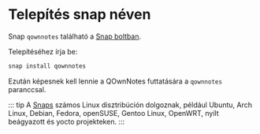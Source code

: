 # Telepítés snap néven

Snap `qownnotes` található a [Snap boltban](https://snapcraft.io/qownnotes).

Telepítéséhez írja be:

```bash
snap install qownnotes
```

Ezután képesnek kell lennie a QOwnNotes futtatására a `qownnotes` paranccsal.

::: tip
A [Snaps](http://snapcraft.io) számos Linux disztribúción dolgoznak, például Ubuntu, Arch Linux, Debian, Fedora, openSUSE, Gentoo Linux, OpenWRT, nyílt beágyazott és yocto projekteken.
:::

